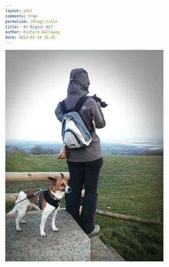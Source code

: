 ```yaml
---
layout: post
comments: true
permalink: /blog/:title
title: 'At Bignor Hil'
author: Richard Dallaway
date: 2014-01-18 15:35
---
```


<div><a href="/media/tp_IMG_20140118_153430.jpg"><img src="/media/tp_thumb_IMG_20140118_153430.jpg" width="500" height="667"/></a></div>


  
      
